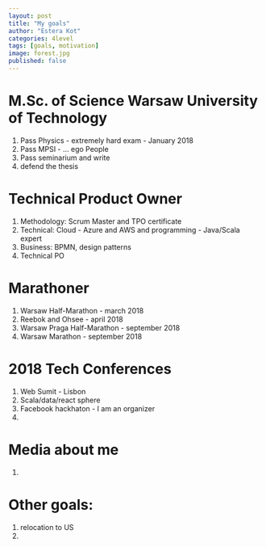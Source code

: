 ```yaml
---
layout: post
title: "My goals"
author: "Estera Kot"
categories: 4level
tags: [goals, motivation]
image: forest.jpg
published: false
---
```


# M.Sc. of Science Warsaw University of Technology
1. Pass Physics - extremely hard exam - January 2018
1. Pass MPSI - ... ego People
1. Pass seminarium and write 
1. defend the thesis

# Technical Product Owner
1. Methodology: Scrum Master and TPO certificate
1. Technical: Cloud - Azure and AWS and programming - Java/Scala expert
1. Business: BPMN, design patterns
1. Technical PO

# Marathoner
1. Warsaw Half-Marathon - march 2018
1. Reebok and Ohsee - april 2018
1. Warsaw Praga Half-Marathon - september 2018
1. Warsaw Marathon - september 2018

# 2018 Tech Conferences
1. Web Sumit - Lisbon
1. Scala/data/react sphere
1. Facebook hackhaton - I am an organizer
1. 

# Media about me
1. 

# Other goals:
1. relocation to US
1. 
